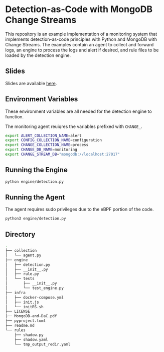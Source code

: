 # Detection-as-Code with MongoDB Change Streams
This repository is an example implementation of a monitoring system that implements detection-as-code principles with Python and MongoDB with Change Streams.
The examples contain an agent to collect and forward logs, an engine to process the logs and alert if desired, and rule files to be loaded by the detection engine.

## Slides
Slides are available [here](./MongoDB-and-DaC.pdf).

## Environment Variables

These environment variables are all needed for the detection engine to function.

The monitoring agent reuiqres the variables prefixed with `CHANGE_`.
```bash
export ALERT_COLLECTION_NAME=alert 
export CONFIG_COLLECTION_NAME=configuration
export CHANGE_COLLECTION_NAME=process
export CHANGE_DB_NAME=monitoring                      
export CHANGE_STREAM_DB="mongodb://localhost:27017"
```
## Running the Engine
```bash
python engine/detection.py
```

## Running the Agent
The agent requires sudo privileges due to the eBPF portion of the code.
```bash
python3 engine/detection.py
```
## Directory
```bash
.
├── collection
│   └── agent.py
├── engine
│   ├── detection.py
│   ├── __init__.py
│   ├── rule.py
│   └── tests
│       ├── __init__.py
│       └── test_engine.py
├── infra
│   ├── docker-compose.yml
│   ├── init.js
│   └── initRS.sh
├── LICENSE
├── MongoDB-and-DaC.pdf
├── pyproject.toml
├── readme.md
└── rules
    ├── shadow.py
    ├── shadow.yaml
    └── tmp_output_redir.yaml
```